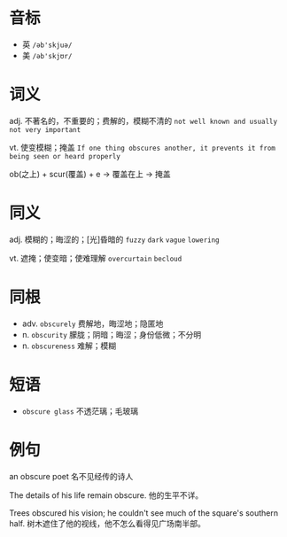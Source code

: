 # 音标

- 英 `/əb'skjuə/`
- 美 `/əb'skjʊr/`

# 词义

adj. 不著名的，不重要的；费解的，模糊不清的
`not well known and usually not very important`

vt. 使变模糊；掩盖
`If one thing obscures another, it prevents it from being seen or heard properly`



ob(之上) + scur(覆盖) + e → 覆盖在上 → 掩盖

# 同义

adj. 模糊的；晦涩的；[光]昏暗的
`fuzzy` `dark` `vague` `lowering`

vt. 遮掩；使变暗；使难理解
`overcurtain` `becloud`

# 同根

- adv. `obscurely` 费解地，晦涩地；隐匿地
- n. `obscurity` 朦胧；阴暗；晦涩；身份低微；不分明
- n. `obscureness` 难解；模糊

# 短语

- `obscure glass` 不透茫璃；毛玻璃

# 例句

an obscure poet
名不见经传的诗人

The details of his life remain obscure.
他的生平不详。

Trees obscured his vision; he couldn't see much of the square's southern half.
树木遮住了他的视线，他不怎么看得见广场南半部。


